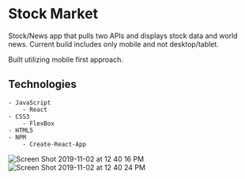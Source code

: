 # Stock Market

Stock/News app that pulls two APIs and displays stock data and world news. Current build includes only mobile and not desktop/tablet.

Built utilizing mobile first approach.

## Technologies
	- JavaScript
		- React
	- CSS3
		- FlexBox
	- HTML5
	- NPM
		- Create-React-App

![Screen Shot 2019-11-02 at 12 40 16 PM](https://user-images.githubusercontent.com/6277603/68076268-b1eff100-fd6f-11e9-9424-aebbcfb17b79.png)
![Screen Shot 2019-11-02 at 12 40 24 PM](https://user-images.githubusercontent.com/6277603/68076269-b1eff100-fd6f-11e9-95a6-604925dbce64.png)
